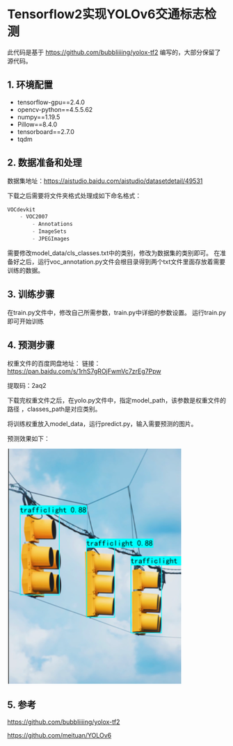 # Tensorflow2实现YOLOv6交通标志检测

此代码是基于 https://github.com/bubbliiiing/yolox-tf2 编写的，大部分保留了源代码。

## 1. 环境配置

- tensorflow-gpu==2.4.0
- opencv-python==4.5.5.62
- numpy==1.19.5
- Pillow==8.4.0
- tensorboard==2.7.0
- tqdm

## 2. 数据准备和处理

数据集地址：https://aistudio.baidu.com/aistudio/datasetdetail/49531

下载之后需要将文件夹格式处理成如下命名格式：

```python
VOCdevkit
	- VOC2007
		- Annotations
		- ImageSets
		- JPEGImages
```

需要修改model_data/cls_classes.txt中的类别，修改为数据集的类别即可。
在准备好之后，运行voc_annotation.py文件会根目录得到两个txt文件里面存放着需要训练的数据。

## 3. 训练步骤

在train.py文件中，修改自己所需参数，train.py中详细的参数设置。
运行train.py即可开始训练

## 4. 预测步骤


权重文件的百度网盘地址：
链接：https://pan.baidu.com/s/1rhS7gROjFwmVc7zrEg7Ppw 

提取码：2aq2 

下载完权重文件之后，在yolo.py文件中，指定model_path，该参数是权重文件的路径
，classes_path是对应类别。

将训练权重放入model_data，运行predict.py，输入需要预测的图片。

预测效果如下：

<img src="img/1.png">

## 5. 参考

https://github.com/bubbliiiing/yolox-tf2

https://github.com/meituan/YOLOv6



